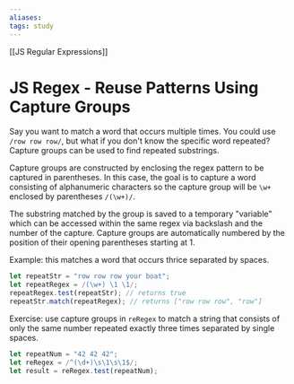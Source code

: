 ```yaml
---
aliases:
tags: study
---
```

[[JS Regular Expressions]]
# JS Regex - Reuse Patterns Using Capture Groups
Say you want to match a word that occurs multiple times. You could use `/row row row/`, but what if you don't know the specific word repeated? Capture groups can be used to find repeated substrings.

Capture groups are constructed by enclosing the regex pattern to be captured in parentheses. In this case, the goal is to capture a word consisting of alphanumeric characters so the capture group will be `\w+` enclosed by parentheses `/(\w+)/`.

The substring matched by the group is saved to a temporary "variable" which can be accessed within the same regex via backslash and the number of the capture.
Capture groups are automatically numbered by the position of their opening parentheses starting at 1.

Example: this matches a word that occurs thrice separated by spaces.

```js
let repeatStr = "row row row your boat";
let repeatRegex = /(\w+) \1 \1/;
repeatRegex.test(repeatStr); // returns true
repeatStr.match(repeatRegex); // returns ["row row row", "row"]
```

Exercise: use capture groups in `reRegex` to match a string that consists of only the same number repeated exactly three times separated by single spaces.

```js
let repeatNum = "42 42 42";
let reRegex = /^(\d+)\s\1\s\1$/;
let result = reRegex.test(repeatNum);
```